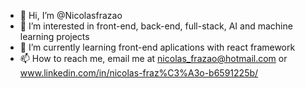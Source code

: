 - 👋 Hi, I’m @Nicolasfrazao
- 👀 I’m interested in front-end, back-end, full-stack, AI and machine learning projects
- 🌱 I’m currently learning front-end aplications with react framework
- 📫 How to reach me, email me at nicolas_frazao@hotmail.com or www.linkedin.com/in/nicolas-fraz%C3%A3o-b6591225b/

<!---
Nicolasfrazao/Nicolasfrazao is a ✨ special ✨ repository because its `README.md` (this file) appears on your GitHub profile.
You can click the Preview link to take a look at your changes.
--->
